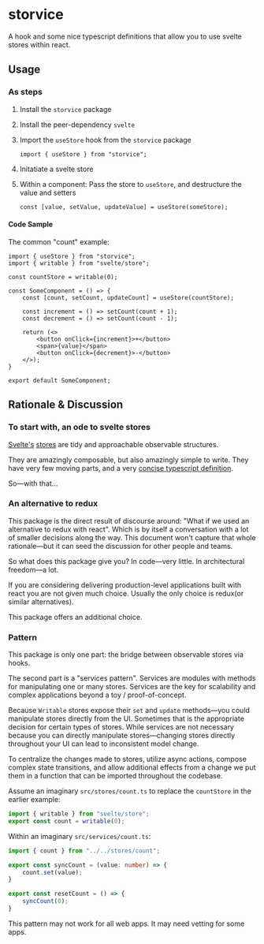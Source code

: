# storvice

A hook and some nice typescript definitions that allow you to use svelte stores within react.

## Usage

### **As steps**

1.  Install the `storvice` package
1.  Install the peer-dependency `svelte`
1.  Import the `useStore` hook from the `storvice` package
    ```tsx
    import { useStore } from "storvice";
    ```

1.  Initatiate a svelte store

1.  Within a component: Pass the store to `useStore`, and destructure the value and setters
    ```tsx
    const [value, setValue, updateValue] = useStore(someStore);
    ```

#### **Code Sample**

The common "count" example:
```tsx
import { useStore } from "storvice";
import { writable } from "svelte/store";

const countStore = writable(0);

const SomeComponent = () => {
    const [count, setCount, updateCount] = useStore(countStore);

    const increment = () => setCount(count + 1);
    const decrement = () => setCount(count - 1);

    return (<>
        <button onClick={increment}>+</button>
        <span>{value}</span>
        <button onClick={decrement}>-</button>
    </>);
}
 
export default SomeComponent;
```

## Rationale & Discussion

### To start with, an ode to svelte stores

[Svelte's](https://svelte.dev/docs) [stores](https://svelte.dev/docs/svelte-store) are tidy and approachable observable structures.

They are amazingly composable, but also amazingly simple to write. They have very few moving parts, and a very [concise typescript definition](https://github.com/sveltejs/svelte/blob/master/packages/svelte/src/runtime/store/public.d.ts).

So—with that...

### An alternative to redux

This package is the direct result of discourse around: "What if we used an alternative to redux with react". Which is by itself a conversation with a lot of smaller decisions along the way. This document won't capture that whole rationale—but it can seed the discussion for other people and teams.

So what does this package give you?
In code—very little.
In architectural freedom—a lot.

If you are considering delivering production-level applications built with react you are not given much choice. Usually the only choice is redux(or similar alternatives). 

This package offers an additional choice.

### Pattern

This package is only one part: the bridge between observable stores via hooks.

The second part is a "services pattern". Services are modules with methods for manipulating one or many stores. Services are the key for scalability and complex applications beyond a toy / proof-of-concept.

Because `Writable` stores expose their `set` and `update` methods—you could manipulate stores directly from the UI. Sometimes that is the appropriate decision for certain types of stores. While services are not necessary because you can directly manipulate stores—changing stores directly throughout your UI can lead to inconsistent model change. 

To centralize the changes made to stores, utilize async actions, compose complex state transitions, and allow additional effects from a change we put them in a function that can be imported throughout the codebase.

Assume an imaginary `src/stores/count.ts` to replace the `countStore` in the earlier example:
```ts
import { writable } from "svelte/store";
export const count = writable(0);
```

Within an imaginary `src/services/count.ts`:
```ts
import { count } from "../../stores/count";

export const syncCount = (value: number) => {
    count.set(value);
}

export const resetCount = () => {
    syncCount(0);
}
```

This pattern may not work for all web apps. It may need vetting for some apps.

